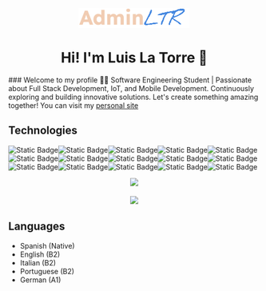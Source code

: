<div align="center">
  <img src="./logo.png"/>
</div>
<h1 align="center">Hi! I'm Luis La Torre 👋</h1>
### Welcome to my profile
👨‍💻 Software Engineering Student | Passionate about Full Stack Development, IoT, and Mobile Development. Continuously exploring and building innovative solutions. Let's create something amazing together!
You can visit my <a target="_blank" href="https://adminltr.github.io/">personal site</a>

## Technologies

<img alt="Static Badge" src="https://img.shields.io/badge/React-blue?logo=react&logoColor=white"><img alt="Static Badge" src="https://img.shields.io/badge/Django-green?logo=django&logoColor=white"><img alt="Static Badge" src="https://img.shields.io/badge/Bootstrap-purple?logo=bootstrap&logoColor=white"><img alt="Static Badge" src="https://img.shields.io/badge/Tailwind-blue?logo=tailwindcss&logoColor=white"><img alt="Static Badge" src="https://img.shields.io/badge/Python-yellow?logo=python&logoColor=white">
<img alt="Static Badge" src="https://img.shields.io/badge/Java-red?logo=openjdk&logoColor=white"><img alt="Static Badge" src="https://img.shields.io/badge/Arduino-%231BBD94?logo=arduino&logoColor=white"><img alt="Static Badge" src="https://img.shields.io/badge/Laravel-red?logo=laravel&logoColor=white"><img alt="Static Badge" src="https://img.shields.io/badge/C%2B%2B-blue?logo=c%2B%2B&logoColor=white"><img alt="Static Badge" src="https://img.shields.io/badge/PHP-purple?logo=php&logoColor=white"><img alt="Static Badge" src="https://img.shields.io/badge/HTML-orange?logo=html5&logoColor=white"><img alt="Static Badge" src="https://img.shields.io/badge/CSS-blue?logo=css3&logoColor=white"><img alt="Static Badge" src="https://img.shields.io/badge/JavaScript-yellow?logo=javascript&logoColor=white"><img alt="Static Badge" src="https://img.shields.io/badge/Jquery-blue?logo=jquery&logoColor=white"><img alt="Static Badge" src="https://img.shields.io/badge/SQL-black?logo=mysql&logoColor=white">


<div align="center">
  <img height="180em" src="https://github-readme-stats.vercel.app/api/top-langs/?username=adminLTR&layout=compact&langs_count=7&theme=dark"/>
</div>
<br/>
<div align="center">
  <img height="180em" src="https://github-readme-stats.vercel.app/api?username=adminLTR&show_icons=true&theme=dark"/>
</div>

## Languages
- Spanish (Native)
- English (B2)
- Italian (B2)
- Portuguese (B2)
- German (A1)
<!--
## My CV
<img src="https://res.cloudinary.com/dtgzce5jh/image/upload/v1703349512/CV-_ingl%C3%A9s_1_xeyvss.png"/>

**LTprograms/LTprograms** is a ✨ _special_ ✨ repository because its `README.md` (this file) appears on your GitHub profile.

Here are some ideas to get you started:

- 🔭 I’m currently working on ...
- 🌱 I’m currently learning ...
- 👯 I’m looking to collaborate on ...
- 🤔 I’m looking for help with ...
- 💬 Ask me about ...
- 📫 How to reach me: ...
- 😄 Pronouns: ...
- ⚡ Fun fact: ...
-->
